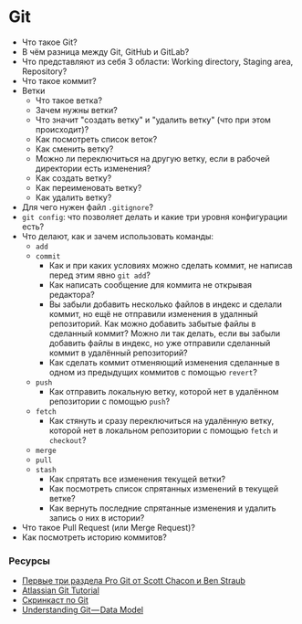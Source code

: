 # Git

* Что такое Git?
* В чём разница между Git, GitHub и GitLab?
* Что представляют из себя 3 области: Working directory, Staging area, Repository?
* Что такое коммит?
* Ветки
  * Что такое ветка?
  * Зачем нужны ветки?
  * Что значит "создать ветку" и "удалить ветку" (что при этом происходит)?
  * Как посмотреть список веток?
  * Как сменить ветку?
  * Можно ли переключиться на другую ветку, если в рабочей директории есть изменения?
  * Как создать ветку?
  * Как переименовать ветку?
  * Как удалить ветку?
* Для чего нужен файл `.gitignore`?
* `git config`: что позволяет делать и какие три уровня конфигурации есть?
* Что делают, как и зачем использовать команды:
  * `add`
  * `commit`
    * Как и при каких условиях можно сделать коммит, не написав перед этим явно `git add`?
    * Как написать сообщение для коммита не открывая редактора?
    * Вы забыли добавить несколько файлов в индекс и сделали коммит, но ещё не отправили изменения в удалнный репозиторий. Как можно добавить забытые файлы в сделанный коммит? Можно ли так делать, если вы забыли добавить файлы в индекс, но уже отправили сделанный коммит в удалённый репозиторий?
    * Как сделать коммит отменяющий изменения сделанные в одном из предыдущих коммитов с помощью `revert`?
  * `push`
    * Как отправить локальную ветку, которой нет в удалённом репозитории с помощью `push`?
  * `fetch`
    * Как стянуть и сразу переключиться на удалённую ветку, которой нет в локальном репозитории с помощью `fetch` и `checkout`?
  * `merge`
  * `pull`
  * `stash`
    * Как спрятать все изменения текущей ветки?
    * Как посмотреть список спрятанных изменений в текущей ветке?
    * Как вернуть последние спрятанные изменения и удалить запись о них в истории?
* Что такое Pull Request (или Merge Request)?
* Как посмотреть историю коммитов?

### Ресурсы
* [Первые три раздела Pro Git от Scott Chacon и Ben Straub](https://git-scm.com/book/ru/v2)
* [Atlassian Git Tutorial](https://www.atlassian.com/git)
* [Скринкаст по Git](https://learn.javascript.ru/screencast/git#intro-starting-video)
* [Understanding Git — Data Model](https://medium.com/hackernoon/https-medium-com-zspajich-understanding-git-data-model-95eb16cc99f5)

